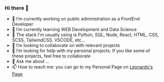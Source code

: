### Hi there 👋


- 🔭 I’m currently working on public administration as a FrontEnd Developer
- 🌱 I’m currently learning WEB Development and Data Science
- 🌱 The stack I'm usually using is Python, SQL, Node, React, HTML, CSS, SCSS, TailwindCSS, VSCODE, etc...
- 👯 I’m looking to collaborate on with relevant projects
- 🤔 I’m looking for help with my personal projects. If you like some of these projects, feel free to collaborate
- 💬 Ask me about ...
- 📫 How to reach me: you can go to my Personal Page on <a href="https://leonardops91.github.io" target="_blank" rel="noopener noreferrer">Leonardo's Page</a>

